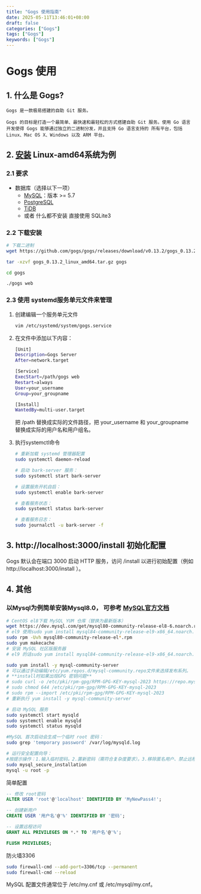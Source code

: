 ```yaml
---
title: "Gogs 使用指南"
date: 2025-05-11T13:46:01+08:00
draft: false
categories: ["Gogs"]
tags: ["Gogs"]
keywords: ["Gogs"]
---
```


# Gogs 使用

## 1. 什么是 Gogs?
    Gogs 是一款极易搭建的自助 Git 服务。

    Gogs 的目标是打造一个最简单、最快速和最轻松的方式搭建自助 Git 服务。使用 Go 语言开发使得 Gogs 能够通过独立的二进制分发，并且支持 Go 语言支持的 所有平台，包括 Linux、Mac OS X、Windows 以及 ARM 平台。

## 2. [安装](https://gogs.io/docs/installation) Linux-amd64系统为例
### 2.1 要求
* 数据库（选择以下一项）
  * [MySQL](http://dev.mysql.com/)：版本 >= 5.7
  * [PostgreSQL](http://www.postgresql.org/)
  * [TiDB](https://github.com/pingcap/tidb)
  * 或者 什么都不安装 直接使用 SQLite3

### 2.2 下载安装
  ``` bash
  # 下载二进制
  wget https://github.com/gogs/gogs/releases/download/v0.13.2/gogs_0.13.2_linux_amd64.tar.gz

  tar -xzvf gogs_0.13.2_linux_amd64.tar.gz gogs

  cd gogs

  ./gogs web
  
  ```
### 2.3 使用 systemd服务单元文件来管理
1. 创建编辑一个服务单元文件
    ``` bash
    vim /etc/systemd/system/gogs.service
    ```
2. 在文件中添加以下内容：
    ``` bash
    [Unit]
    Description=Gogs Server
    After=network.target

    [Service]
    ExecStart=/path/gogs web
    Restart=always
    User=your_username
    Group=your_groupname

    [Install]
    WantedBy=multi-user.target
    ```
    把 /path 替换成实际的文件路径，把 your_username 和 your_groupname 替换成实际的用户名和用户组名。

3. 执行systemctl命令
    ``` bash
    # 重新加载 systemd 管理器配置
    sudo systemctl daemon-reload

    # 启动 bark-server 服务：
    sudo systemctl start bark-server

    # 设置服务开机自启：
    sudo systemctl enable bark-server

    # 查看服务状态：
    sudo systemctl status bark-server

    # 查看服务日志：
    sudo journalctl -u bark-server -f
    ```

## 3. http://localhost:3000/install 初始化配置
Gogs 默认会在端口 3000 启动 HTTP 服务，访问 /install 以进行初始配置（例如 http://localhost:3000/install ）。

## 4. 其他

### 以Mysql为例简单安装Mysql8.0， 可参考 [MySQL官方文档](https://dev.mysql.com/doc/refman/8.0/en/linux-installation-yum-repo.html)
``` bash
# CentOS el8下载 MySQL YUM 仓库（替换为最新版本）
wget https://dev.mysql.com/get/mysql80-community-release-el8-6.noarch.rpm  
# el9 使用sudo yum install mysql84-community-release-el9-x86_64.noarch.rpm
sudo rpm -Uvh mysql80-community-release-el*.rpm
sudo yum makecache
# 安装 MySQL 社区版服务器
# el9 的话sudo yum install mysql84-community-release-el9-x86_64.noarch.rpm

sudo yum install -y mysql-community-server
# 可以通过手动编辑/etc/yum.repos.d/mysql-community.repo文件来选择发布系列。
# **install时如果出现GPG 密钥问题**
# sudo curl -o /etc/pki/rpm-gpg/RPM-GPG-KEY-mysql-2023 https://repo.mysql.com/RPM-GPG-KEY-mysql-2023
# sudo chmod 644 /etc/pki/rpm-gpg/RPM-GPG-KEY-mysql-2023
# sudo rpm --import /etc/pki/rpm-gpg/RPM-GPG-KEY-mysql-2023
# 重新执行 yum install -y mysql-community-server

# 启动 MySQL 服务
sudo systemctl start mysqld
sudo systemctl enable mysqld
sudo systemctl status mysqld

#MySQL 首次启动会生成一个临时 root 密码：
sudo grep 'temporary password' /var/log/mysqld.log

# 运行安全配置向导：
#按提示操作：1.输入临时密码。2.置新密码（需符合复杂度要求）。3.移除匿名用户、禁止远程 root 登录、删除测试数据库等。
sudo mysql_secure_installation
mysql -u root -p
```
简单配置
```sql
-- 修改 root密码
ALTER USER 'root'@'localhost' IDENTIFIED BY 'MyNewPass4!';

-- 创建新用户
CREATE USER '用户名'@'%' IDENTIFIED BY '密码';

-- 设置远程访问
GRANT ALL PRIVILEGES ON *.* TO '用户名'@'%';

FLUSH PRIVILEGES;
```
防火墙3306
``` bash
sudo firewall-cmd --add-port=3306/tcp --permanent
sudo firewall-cmd --reload
```
MySQL 配置文件通常位于 /etc/my.cnf 或 /etc/mysql/my.cnf。
